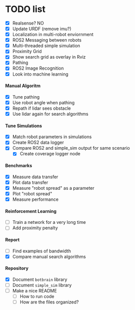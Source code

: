 # TODO list

- [x] Realsense? NO
- [x] Update URDF (remove imu?)
- [x] Localization in multi-robot enviornment
- [x] ROS2 Messaging between robots
- [x] Multi-threaded simple simulation
- [x] Proximity Grid
- [x] Show search grid as overlay in Rviz
- [x] Pathing
- [x] ROS2 Image Recognition
- [x] Look into machine learning

#### Manual Algoritm

- [x] Tune pathing
- [x] Use robot angle when pathing
- [x] Repath if lidar sees obstacle
- [x] Use lidar again for search algorithms

#### Tune Simulations

- [x] Match robot parameters in simulations
- [x] Create ROS2 data logger
- [x] Compare ROS2 and simple_sim output for same scenario
    - [x] Create coverage logger node

#### Benchmarks

- [x] Measure data transfer
- [x] Plot data transfer
- [x] Measure "robot spread" as a parameter
- [x] Plot "robot spread"
- [x] Measure performance

#### Reinforcement Learning

- [ ] Train a network for a very long time
- [ ] Add proximity penalty

#### Report

- [ ] Find examples of bandwidth
- [x] Compare manual search algorithms

#### Repository

- [x] Document `botbrain` library
- [ ] Document `simple_sim` library
- [ ] Make a nice README
  - [ ] How to run code
  - [ ] How are the files organized?
